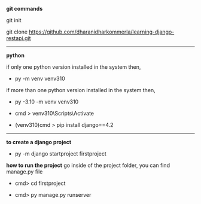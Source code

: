 **git commands**

git init

git clone https://github.com/dharanidharkommerla/learning-django-restapi.git

---

**python**

if only one python version installed in the system then,

- py -m venv venv310

if more than one python version installed in the system then,

- py -3.10 -m venv venv310

- cmd > venv310\Scripts\Activate

- (venv310)cmd > pip install django==4.2

---

**to create a django project**

- py -m django startproject firstproject

**how to run the project**
go inside of the project folder, you can find manage.py file

- cmd> cd firstproject

- cmd> py manage.py runserver
